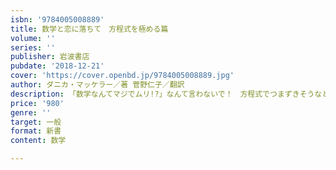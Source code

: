 ```yaml
---
isbn: '9784005008889'
title: 数学と恋に落ちて　方程式を極める篇
volume: ''
series: ''
publisher: 岩波書店
pubdate: '2018-12-21'
cover: 'https://cover.openbd.jp/9784005008889.jpg'
author: ダニカ・マッケラー／著 菅野仁子／翻訳
description: 「数学なんてマジでムリ!?」なんて言わないで！　方程式でつまずきそうなところをおさらいしましょう．
price: '980'
genre: ''
target: 一般
format: 新書
content: 数学

---
```

